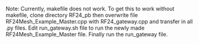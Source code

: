 Note: Currently, makefile does not work. To get this to work without makefile, clone directory RF24_pb then overwrite file RF24Mesh_Example_Master.cpp with RF24_gateway.cpp and transfer in all .py files. Edit run_gateway.sh file to run the newly made RF24Mesh_Example_Master file. Finally run the run_gateway file.
